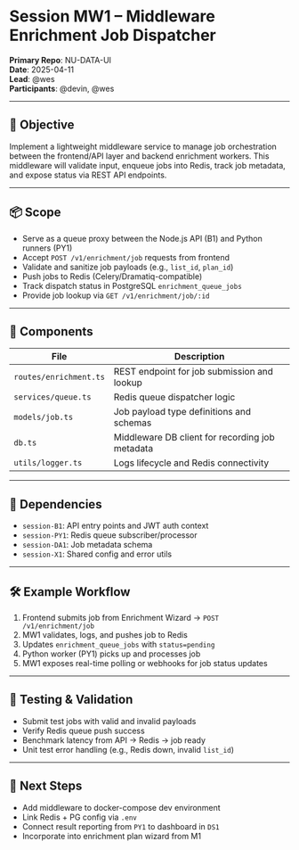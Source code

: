 # Session MW1 – Middleware Enrichment Job Dispatcher

**Primary Repo**: NU-DATA-UI  
**Date**: 2025-04-11  
**Lead**: @wes  
**Participants**: @devin, @wes

---

## 🎯 Objective
Implement a lightweight middleware service to manage job orchestration between the frontend/API layer and backend enrichment workers. This middleware will validate input, enqueue jobs into Redis, track job metadata, and expose status via REST API endpoints.

---

## 📦 Scope
- Serve as a queue proxy between the Node.js API (B1) and Python runners (PY1)
- Accept `POST /v1/enrichment/job` requests from frontend
- Validate and sanitize job payloads (e.g., `list_id`, `plan_id`)
- Push jobs to Redis (Celery/Dramatiq-compatible)
- Track dispatch status in PostgreSQL `enrichment_queue_jobs`
- Provide job lookup via `GET /v1/enrichment/job/:id`

---

## 🧱 Components
| File | Description |
|------|-------------|
| `routes/enrichment.ts` | REST endpoint for job submission and lookup |
| `services/queue.ts` | Redis queue dispatcher logic |
| `models/job.ts` | Job payload type definitions and schemas |
| `db.ts` | Middleware DB client for recording job metadata |
| `utils/logger.ts` | Logs lifecycle and Redis connectivity |

---

## 🔗 Dependencies
- `session-B1`: API entry points and JWT auth context
- `session-PY1`: Redis queue subscriber/processor
- `session-DA1`: Job metadata schema
- `session-X1`: Shared config and error utils

---

## 🛠 Example Workflow
1. Frontend submits job from Enrichment Wizard → `POST /v1/enrichment/job`
2. MW1 validates, logs, and pushes job to Redis
3. Updates `enrichment_queue_jobs` with `status=pending`
4. Python worker (PY1) picks up and processes job
5. MW1 exposes real-time polling or webhooks for job status updates

---

## 🧪 Testing & Validation
- Submit test jobs with valid and invalid payloads
- Verify Redis queue push success
- Benchmark latency from API → Redis → job ready
- Unit test error handling (e.g., Redis down, invalid `list_id`)

---

## 🚧 Next Steps
- Add middleware to docker-compose dev environment
- Link Redis + PG config via `.env`
- Connect result reporting from `PY1` to dashboard in `DS1`
- Incorporate into enrichment plan wizard from M1

